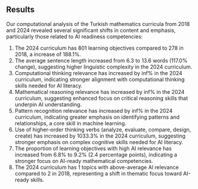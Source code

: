 ## Results

Our computational analysis of the Turkish mathematics curricula from 2018 and 2024 revealed several significant shifts in content and emphasis, particularly those related to AI readiness competencies:

1. The 2024 curriculum has 801 learning objectives compared to 278 in 2018, a increase of 188.1%.
2. The average sentence length increased from 6.3 to 13.6 words (117.0% change), suggesting higher linguistic complexity in the 2024 curriculum.
3. Computational thinking relevance has increased by inf% in the 2024 curriculum, indicating stronger alignment with computational thinking skills needed for AI literacy.
4. Mathematical reasoning relevance has increased by inf% in the 2024 curriculum, suggesting enhanced focus on critical reasoning skills that underpin AI understanding.
5. Pattern recognition relevance has increased by inf% in the 2024 curriculum, indicating greater emphasis on identifying patterns and relationships, a core skill in machine learning.
6. Use of higher-order thinking verbs (analyze, evaluate, compare, design, create) has increased by 1033.3% in the 2024 curriculum, suggesting stronger emphasis on complex cognitive skills needed for AI literacy.
7. The proportion of learning objectives with high AI relevance has increased from 6.8% to 9.2% (2.4 percentage points), indicating a stronger focus on AI-ready mathematical competencies.
8. The 2024 curriculum has 1 topics with above-average AI relevance compared to 2 in 2018, representing a shift in thematic focus toward AI-ready skills.